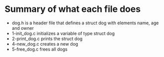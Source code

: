 # Summary of what each file does
* dog.h is a header file that defines a struct dog with elements name, age and owner
* 1-init_dog.c initializes a variable of type struct dog
* 2-print_dog.c prints the struct dog
* 4-new_dog.c creates a new dog
* 5-free_dog.c frees all dogs

